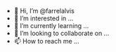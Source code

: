 - 👋 Hi, I’m @farrelalvis
- 👀 I’m interested in ...
- 🌱 I’m currently learning ...
- 💞️ I’m looking to collaborate on ...
- 📫 How to reach me ...

<!---
farrelalvis/farrelalvis is a ✨ special ✨ repository because its `README.md` (this file) appears on your GitHub profile.
You can click the Preview link to take a look at your changes.
--->
